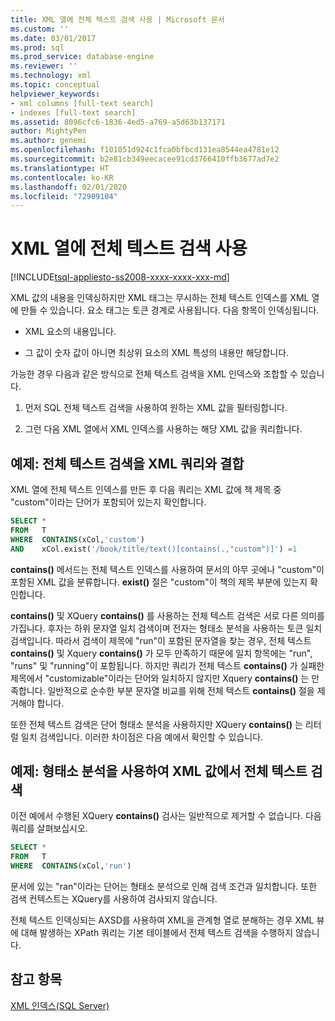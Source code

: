 ```yaml
---
title: XML 열에 전체 텍스트 검색 사용 | Microsoft 문서
ms.custom: ''
ms.date: 03/01/2017
ms.prod: sql
ms.prod_service: database-engine
ms.reviewer: ''
ms.technology: xml
ms.topic: conceptual
helpviewer_keywords:
- xml columns [full-text search]
- indexes [full-text search]
ms.assetid: 8096cfc6-1836-4ed5-a769-a5d63b137171
author: MightyPen
ms.author: genemi
ms.openlocfilehash: f101051d924c1fca0bfbcd131ea8544ea4781e12
ms.sourcegitcommit: b2e81cb349eecacee91cd3766410ffb3677ad7e2
ms.translationtype: HT
ms.contentlocale: ko-KR
ms.lasthandoff: 02/01/2020
ms.locfileid: "72909104"
---
```

# <a name="use-full-text-search-with-xml-columns"></a>XML 열에 전체 텍스트 검색 사용

[!INCLUDE[tsql-appliesto-ss2008-xxxx-xxxx-xxx-md](../../includes/tsql-appliesto-ss2008-xxxx-xxxx-xxx-md.md)]

  XML 값의 내용을 인덱싱하지만 XML 태그는 무시하는 전체 텍스트 인덱스를 XML 열에 만들 수 있습니다. 요소 태그는 토큰 경계로 사용됩니다. 다음 항목이 인덱싱됩니다.  
  
-   XML 요소의 내용입니다.  
  
-   그 값이 숫자 값이 아니면 최상위 요소의 XML 특성의 내용만 해당합니다.  
  
 가능한 경우 다음과 같은 방식으로 전체 텍스트 검색을 XML 인덱스와 조합할 수 있습니다.  
  
1.  먼저 SQL 전체 텍스트 검색을 사용하여 원하는 XML 값을 필터링합니다.  
  
2.  그런 다음 XML 열에서 XML 인덱스를 사용하는 해당 XML 값을 쿼리합니다.  

## <a name="example-combining-full-text-search-with-xml-querying"></a>예제: 전체 텍스트 검색을 XML 쿼리와 결합  
 XML 열에 전체 텍스트 인덱스를 만든 후 다음 쿼리는 XML 값에 책 제목 중 "custom"이라는 단어가 포함되어 있는지 확인합니다.  
  
```sql
SELECT *   
FROM   T   
WHERE  CONTAINS(xCol,'custom')   
AND    xCol.exist('/book/title/text()[contains(.,"custom")]') =1  
```  
  
 **contains()** 메서드는 전체 텍스트 인덱스를 사용하여 문서의 아무 곳에나 "custom"이 포함된 XML 값을 분류합니다. **exist()** 절은 "custom"이 책의 제목 부분에 있는지 확인합니다.  
  
 **contains()** 및 XQuery **contains()** 를 사용하는 전체 텍스트 검색은 서로 다른 의미를 가집니다. 후자는 하위 문자열 일치 검색이며 전자는 형태소 분석을 사용하는 토큰 일치 검색입니다. 따라서 검색이 제목에 "run"이 포함된 문자열을 찾는 경우, 전체 텍스트 **contains()** 및 Xquery **contains()** 가 모두 만족하기 때문에 일치 항목에는 "run", "runs" 및 "running"이 포함됩니다. 하지만 쿼리가 전체 텍스트 **contains()** 가 실패한 제목에서 "customizable"이라는 단어와 일치하지 않지만 Xquery **contains()** 는 만족합니다. 일반적으로 순수한 부분 문자열 비교를 위해 전체 텍스트 **contains()** 절을 제거해야 합니다.  
  
 또한 전체 텍스트 검색은 단어 형태소 분석을 사용하지만 XQuery **contains()** 는 리터럴 일치 검색입니다. 이러한 차이점은 다음 예에서 확인할 수 있습니다.  
  
## <a name="example-full-text-search-on-xml-values-using-stemming"></a>예제: 형태소 분석을 사용하여 XML 값에서 전체 텍스트 검색  
 이전 예에서 수행된 XQuery **contains()** 검사는 일반적으로 제거할 수 없습니다. 다음 쿼리를 살펴보십시오.  
  
```sql
SELECT *   
FROM   T   
WHERE  CONTAINS(xCol,'run')   
```  
  
 문서에 있는 "ran"이라는 단어는 형태소 분석으로 인해 검색 조건과 일치합니다. 또한 검색 컨텍스트는 XQuery를 사용하여 검사되지 않습니다.  
  
 전체 텍스트 인덱싱되는 AXSD를 사용하여 XML을 관계형 열로 분해하는 경우 XML 뷰에 대해 발생하는 XPath 쿼리는 기본 테이블에서 전체 텍스트 검색을 수행하지 않습니다.  
  
## <a name="see-also"></a>참고 항목  
 [XML 인덱스&#40;SQL Server&#41;](../../relational-databases/xml/xml-indexes-sql-server.md)  
  
  
